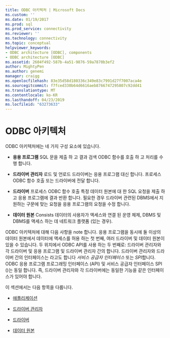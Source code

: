 ```yaml
---
title: ODBC 아키텍처 | Microsoft Docs
ms.custom: ''
ms.date: 01/19/2017
ms.prod: sql
ms.prod_service: connectivity
ms.reviewer: ''
ms.technology: connectivity
ms.topic: conceptual
helpviewer_keywords:
- ODBC architecture [ODBC], components
- ODBC architecture [ODBC]
ms.assetid: 2604f492-587b-4a51-9876-59a7870b3ef2
author: MightyPen
ms.author: genemi
manager: craigg
ms.openlocfilehash: 83e35d58d180336c349e83c7991d27f7007aca4e
ms.sourcegitcommit: f7fced330b64d6616aeb8766747295807c92dd41
ms.translationtype: MT
ms.contentlocale: ko-KR
ms.lasthandoff: 04/23/2019
ms.locfileid: "63273633"
---
```

# <a name="odbc-architecture"></a>ODBC 아키텍처
ODBC 아키텍처에는 네 가지 구성 요소에 있습니다.  
  
-   **응용 프로그램** SQL 문을 제출 하 고 결과 검색 ODBC 함수를 호출 하 고 처리를 수행 합니다.  
  
-   **드라이버 관리자** 로드 및 언로드 드라이버는 응용 프로그램 대신 합니다. 프로세스 ODBC 함수 호출 또는 드라이버에 전달 합니다.  
  
-   **드라이버** 프로세스 ODBC 함수 호출 특정 데이터 원본에 대 한 SQL 요청을 제출 하 고 응용 프로그램에 결과 반환 합니다. 필요한 경우 드라이버 관련된 DBMS에서 지 원하는 구문에 맞는 요청을 응용 프로그램의 요청을 수정 합니다.  
  
-   **데이터 원본** Consists 데이터의 사용자가 액세스와 연결 된 운영 체제, DBMS 및 DBMS를 액세스 하는 데 네트워크 플랫폼 (있는 경우).  
  
 ODBC 아키텍처에 대해 다음 사항을 note 합니다. 응용 프로그램을 동시에 둘 이상의 데이터 원본에서 데이터에 액세스를 허용 하는 첫 번째, 여러 드라이버 및 데이터 원본이 있을 수 있습니다. 두 위치에서 ODBC API를 사용 하는 두 번째로: 드라이버 관리자와 각 드라이버 및 응용 프로그램 및 드라이버 관리자 간의 합니다. 드라이버 관리자와 드라이버 간의 인터페이스는 라고도 합니다 *서비스 공급자 인터페이스* 또는 *SPI*합니다. ODBC 응용 프로그램 프로그래밍 인터페이스 (API) 및 서비스 공급자 인터페이스 SPI ()는 동일 합니다. 즉, 드라이버 관리자와 각 드라이버에는 동일한 기능을 같은 인터페이스가 있어야 합니다.  
  
 이 섹션에서는 다음 항목을 다룹니다.  
  
-   [애플리케이션](../../odbc/reference/applications.md)  
  
-   [드라이버 관리자](../../odbc/reference/the-driver-manager.md)  
  
-   [드라이버](../../odbc/reference/drivers.md)  
  
-   [데이터 원본](../../odbc/reference/data-sources.md)
